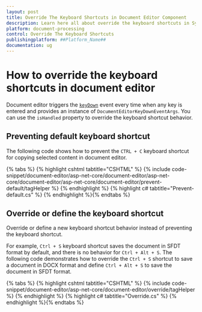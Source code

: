 ```yaml
---
layout: post
title: Override The Keyboard Shortcuts in Document Editor Component
description: Learn here all about override the keyboard shortcuts in Syncfusion Document Editor component of Syncfusion Essential JS 2 and more.
platform: document-processing
control: Override The Keyboard Shortcuts
publishingplatform: ##Platform_Name##
documentation: ug
---
```



# How to override the keyboard shortcuts in document editor

Document editor triggers the [`keyDown`](https://help.syncfusion.com/cr/aspnetcore-js2/Syncfusion.EJ2.DocumentEditor.DocumentEditor.html#Syncfusion_EJ2_DocumentEditor_DocumentEditor_KeyDown) event every time when any key is entered and provides an instance of `DocumentEditorKeyDownEventArgs`. You can use the `isHandled` property to override the keyboard shortcut behavior.

## Preventing default keyboard shortcut

The following code shows how to prevent the `CTRL + C` keyboard shortcut for copying selected content in document editor.


{% tabs %}
{% highlight cshtml tabtitle="CSHTML" %}
{% include code-snippet/document-editor/asp-net-core/document-editor/asp-net-core/document-editor/asp-net-core/document-editor/prevent-default/tagHelper %}
{% endhighlight %}
{% highlight c# tabtitle="Prevent-default.cs" %}
{% endhighlight %}{% endtabs %}


## Override or define the keyboard shortcut

Override or define a new keyboard shortcut behavior instead of preventing the keyboard shortcut.

For example, `Ctrl + S` keyboard shortcut saves the document in SFDT format by default, and there is no behavior for `Ctrl + Alt + S`. The following code demonstrates how to override the `Ctrl + S` shortcut to save a document in DOCX format and define `Ctrl + Alt + S` to save the document in SFDT format.


{% tabs %}
{% highlight cshtml tabtitle="CSHTML" %}
{% include code-snippet/document-editor/asp-net-core/document-editor/override/tagHelper %}
{% endhighlight %}
{% highlight c# tabtitle="Override.cs" %}
{% endhighlight %}{% endtabs %}

